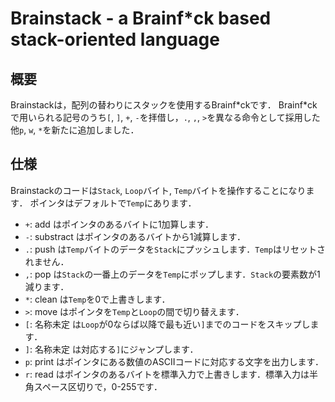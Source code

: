 # Brainstack - a Brainf*ck based stack-oriented language

## 概要
Brainstackは，配列の替わりにスタックを使用するBrainf\*ckです．
Brainf\*ckで用いられる記号のうち`[`, `]`, `+`, `-`を拝借し，`.`, `,`, `>`を異なる命令として採用した他`p`, `w`, `*`を新たに追加しました．

## 仕様
Brainstackのコードは`Stack`, `Loop`バイト, `Temp`バイトを操作することになります．
ポインタはデフォルトで`Temp`にあります．
* `+`: add はポインタのあるバイトに1加算します．
* `-`: substract はポインタのあるバイトから1減算します．
* `.`: push は`Temp`バイトのデータを`Stack`にプッシュします．`Temp`はリセットされません．
* `,`: pop は`Stack`の一番上のデータを`Temp`にポップします．`Stack`の要素数が1減ります．
* `*`: clean は`Temp`を0で上書きします．
* `>`: move はポインタを`Temp`と`Loop`の間で切り替えます．
* `[`: 名称未定 は`Loop`が0ならば以降で最も近い`]`までのコードをスキップします．
* `]`: 名称未定 は対応する`]`にジャンプします．
* `p`: print はポインタにある数値のASCIIコードに対応する文字を出力します．
* `r`: read はポインタのあるバイトを標準入力で上書きします．標準入力は半角スペース区切りで，0-255です．
